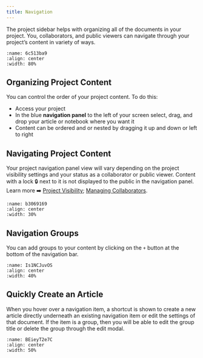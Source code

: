 ```yaml
---
title: Navigation
---
```


The project sidebar helps with organizing all of the documents in your project. You, collaborators, and public viewers can navigate through your project’s content in variety of ways.

```{figure} images/MshxlXndaLsk3WbJ0ZGy-0Nvarrph0pLsC0puEfKG-v4.mp4
:name: 6c513ba9
:align: center
:width: 80%
```

## Organizing Project Content

You can control the order of your project content. To do this:

- Access your project
- In the blue **navigation panel** to the left of your screen select, drag, and drop your article or notebook where you want it
- Content can be ordered and or nested by dragging it up and down or left to right

## Navigating Project Content

Your project navigation panel view will vary depending on the project visibility settings and your status as a collaborator or public viewer. Content with a lock 🔒 next to it is not displayed to the public in the navigation panel. Learn more ➡️ [Project Visibility](./curvenote-projects.md); [Managing Collaborators](./collaboration.md).

```{figure} images/MshxlXndaLsk3WbJ0ZGy-hxyPcG2rnMyKr6ZHDn7X-v4.png
:name: b3069169
:align: center
:width: 30%
```

## Navigation Groups

You can add groups to your content by clicking on the `+` button at the bottom of the navigation bar.

```{figure} images/9Kv3iYv0uCgaG0zl4WDZ-FylibgMGpswcXzVie119-v1.png
:name: Is1NCJuvOS
:align: center
:width: 40%
```

## Quickly Create an Article

When you hover over a navigation item, a shortcut is shown to create a new article directly underneath an existing navigation item or edit the settings of that document. If the item is a group, then you will be able to edit the group title or delete the group through the edit modal.

```{figure} images/Z1isOjJQGvM22q5fhunb-VOWVwzyjhamYc3tLg3pk-v1.mp4
:name: BEieyT2e7C
:align: center
:width: 50%
```
